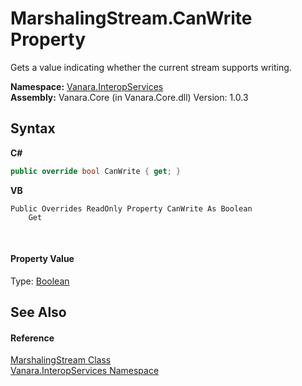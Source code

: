 # MarshalingStream.CanWrite Property 
 

Gets a value indicating whether the current stream supports writing.

**Namespace:**&nbsp;<a href="46913109-b3e0-3b59-6f7f-071f8aa90bf0">Vanara.InteropServices</a><br />**Assembly:**&nbsp;Vanara.Core (in Vanara.Core.dll) Version: 1.0.3

## Syntax

**C#**<br />
``` C#
public override bool CanWrite { get; }
```

**VB**<br />
``` VB
Public Overrides ReadOnly Property CanWrite As Boolean
	Get
```

<br />

#### Property Value
Type: <a href="http://msdn2.microsoft.com/en-us/library/a28wyd50" target="_blank">Boolean</a>

## See Also


#### Reference
<a href="cd922f26-ef66-7f8c-9c42-cb4bc2cfe527">MarshalingStream Class</a><br /><a href="46913109-b3e0-3b59-6f7f-071f8aa90bf0">Vanara.InteropServices Namespace</a><br />